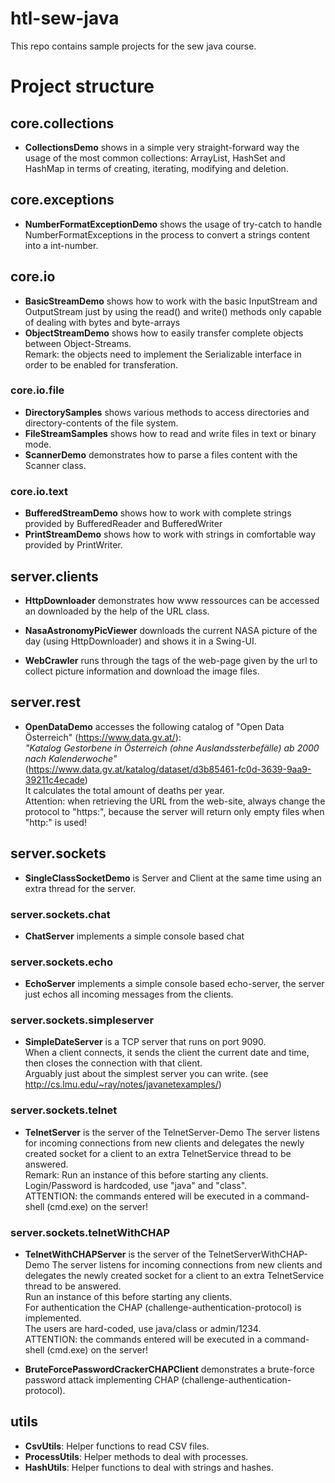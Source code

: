 # htl-sew-java
This repo contains sample projects for the sew java course.

# Project structure

## core.collections
 * __CollectionsDemo__ shows in a simple very straight-forward way
the usage of the most common collections: ArrayList, HashSet and HashMap
in terms of creating, iterating, modifying and deletion.

## core.exceptions
 * __NumberFormatExceptionDemo__ shows the usage of try-catch
to handle NumberFormatExceptions in the process to convert
a strings content into a int-number.
   
## core.io
 * __BasicStreamDemo__ shows how to work with the basic InputStream and OutputStream
just by using the read() and write() methods
only capable of dealing with bytes and byte-arrays
 * __ObjectStreamDemo__ shows how to easily transfer complete objects between Object-Streams.  
Remark: the objects need to implement the Serializable interface in order to be enabled for transferation.

### core.io.file
 * __DirectorySamples__ shows various methods to access directories and directory-contents of the file system.
 * __FileStreamSamples__ shows how to read and write files in text or binary mode.
 * __ScannerDemo__ demonstrates how to parse a files content with the Scanner class.

### core.io.text
 * __BufferedStreamDemo__ shows how to work with complete strings provided by BufferedReader and BufferedWriter
 * __PrintStreamDemo__ shows how to work with strings in comfortable way provided by PrintWriter.

## server.clients
 * __HttpDownloader__ demonstrates how www ressources can be accessed an downloaded by the help of the URL class.

 * __NasaAstronomyPicViewer__ downloads the current NASA picture of the day (using HttpDownloader)
and shows it in a Swing-UI.

 * __WebCrawler__ runs through the tags of the web-page given by the url
to collect picture information and download the image files.

## server.rest
 * __OpenDataDemo__ accesses the following catalog of "Open Data Österreich" (https://www.data.gv.at/):  
_"Katalog Gestorbene in Österreich (ohne Auslandssterbefälle) ab 2000 nach Kalenderwoche"_  
(https://www.data.gv.at/katalog/dataset/d3b85461-fc0d-3639-9aa9-39211c4ecade)  
It calculates the total amount of deaths per year.  
Attention: when retrieving the URL from the web-site, always change the protocol to "https:", because
the server will return only empty files when "http:" is used!

## server.sockets
 * __SingleClassSocketDemo__ is Server and Client at the same time
using an extra thread for the server.

### server.sockets.chat
 * __ChatServer__ implements a simple console based chat

### server.sockets.echo
 * __EchoServer__ implements a simple console based echo-server,
the server just echos all incoming messages from the clients.

### server.sockets.simpleserver
 * __SimpleDateServer__ is a TCP server that runs on port 9090.  
When a client connects, it sends the client the current date and time,
then closes the connection with that client.  
Arguably just about the simplest server you can write.
   (see http://cs.lmu.edu/~ray/notes/javanetexamples/)

### server.sockets.telnet
 * __TelnetServer__ is the server of the TelnetServer-Demo
The server listens for incoming connections from new clients and
delegates the newly created socket for a client to an extra TelnetService thread to be answered.  
Remark: Run an instance of this before starting any clients.  
Login/Password is hardcoded, use "java" and "class".  
ATTENTION: the commands entered will be executed in a command-shell (cmd.exe) on the server!

### server.sockets.telnetWithCHAP
 * __TelnetWithCHAPServer__ is the server of the TelnetServerWithCHAP-Demo
The server listens for incoming connections from new clients and
delegates the newly created socket for a client to an extra TelnetService thread to be answered.  
Run an instance of this before starting any clients.  
For authentication the CHAP (challenge-authentication-protocol) is implemented.  
The users are hard-coded, use java/class or admin/1234.  
ATTENTION: the commands entered will be executed in a command-shell (cmd.exe) on the server!

 * __BruteForcePasswordCrackerCHAPClient__ demonstrates a brute-force password attack
implementing CHAP (challenge-authentication-protocol).

## utils
 * __CsvUtils__: Helper functions to read CSV files.
 * __ProcessUtils__: Helper methods to deal with processes.
 * __HashUtils__: Helper functions to deal with strings and hashes.